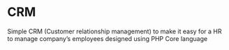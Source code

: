 # CRM
Simple CRM (Customer relationship management) to make it easy for a HR to manage company’s employees designed using PHP Core language 
